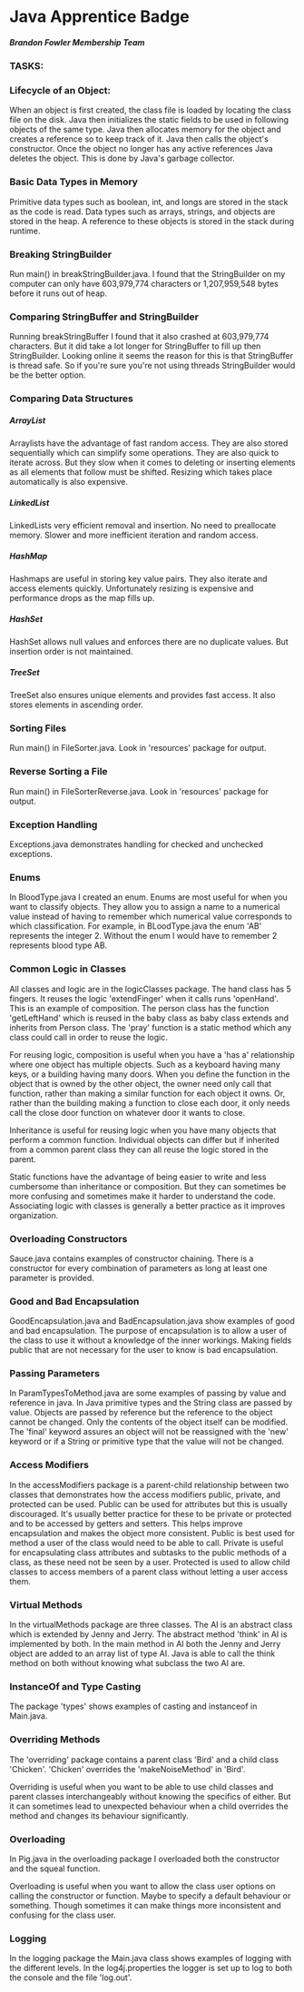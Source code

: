 
# Java Apprentice Badge

##### Brandon Fowler Membership Team

### TASKS:

### Lifecycle of an Object: 
When an object is first created, the class file is 
loaded by locating the class file on the disk. Java
then initializes the static fields to be used in 
following objects of the same type. Java then allocates
memory for the object and creates a reference so to
keep track of it. Java then calls the object's 
constructor. Once the object no longer has any 
active references Java deletes the object. This is
done by Java's garbage collector.

### Basic Data Types in Memory
Primitive data types such as boolean, int, and longs 
are stored in the stack as the code is read. Data
types such as arrays, strings, and objects are stored
in the heap. A reference to these objects is stored in 
the stack during runtime. 


### Breaking StringBuilder
Run main() in breakStringBuilder.java. I found that the 
StringBuilder on my computer can only have 603,979,774 
characters or 1,207,959,548 bytes before it runs
out of heap. 


### Comparing StringBuffer and StringBuilder
Running breakStringBuffer I found that it also crashed at
603,979,774 characters. But it did take a lot longer
for StringBuffer to fill up then StringBuilder. 
Looking online it seems the reason for this is that
StringBuffer is thread safe. So if you're sure you're
not using threads StringBuilder would be the better
option. 

### Comparing Data Structures

##### ArrayList
Arraylists have the advantage of fast random access.
They are also stored sequentially which can simplify
some operations. They are also quick to iterate across.
But they slow when it comes to deleting or inserting 
elements as all elements that follow must be shifted.
Resizing which takes place automatically is also 
expensive. 

##### LinkedList
LinkedLists very efficient removal and insertion. No
need to preallocate memory. Slower and more inefficient
iteration and random access. 

##### HashMap
Hashmaps are useful in storing key value pairs. They
also iterate and access elements quickly. Unfortunately 
resizing is expensive and performance drops as the map 
fills up. 

##### HashSet
HashSet allows null values and enforces there are no
duplicate values. But insertion order is not maintained.

##### TreeSet
TreeSet also ensures unique elements and provides fast
access. It also stores elements in ascending order. 

### Sorting Files
Run main() in FileSorter.java. Look in 'resources' 
package for output.

### Reverse Sorting a File
Run main() in FileSorterReverse.java. Look in 'resources' 
package for output.


### Exception Handling 
Exceptions.java demonstrates handling for checked and 
unchecked exceptions. 


### Enums
In BloodType.java I created an enum. Enums are most useful 
for when you want to classify objects. They allow you to 
assign a name to a numerical value instead of having to 
remember which numerical value corresponds to which 
classification. For example, in BLoodType.java the enum
'AB' represents the integer 2. Without the enum I would
have to remember 2 represents blood type AB. 


### Common Logic in Classes
All classes and logic are in the logicClasses package.
The hand class has 5 fingers. It reuses the logic 
'extendFinger' when it calls runs 'openHand'. This is
an example of composition. The person class has the 
function 'getLeftHand' which is reused in the baby 
class as baby class extends and inherits from Person
class. The 'pray' function is a static method which 
any class could call in order to reuse the logic.
<br />

For reusing logic, composition is useful when you have 
a 'has a' relationship where one object has multiple
objects. Such as a keyboard having many keys, or a 
building having many doors. When you define the function
in the object that is owned by the other object, the
owner need only call that function, rather than making
a similar function for each object it owns. Or, rather
than the building making a function to close each door, it 
only needs call the close door function on whatever 
door it wants to close.
<br />

Inheritance is useful for reusing logic when you have
many objects that perform a common function. Individual
objects can differ but if inherited from a common parent
class they can all reuse the logic stored in the parent. 

Static functions have the advantage of being easier to 
write and less cumbersome than inheritance or composition. 
But they can sometimes be more confusing and sometimes
make it harder to understand the code. Associating logic
with classes is generally a better practice as it 
improves organization. 

### Overloading Constructors
Sauce.java contains examples of constructor chaining. 
There is a constructor for every combination of 
parameters as long at least one parameter is provided. 

### Good and Bad Encapsulation
GoodEncapsulation.java and BadEncapsulation.java show
examples of good and bad encapsulation. The purpose
of encapsulation is to allow a user of the class to 
use it without a knowledge of the inner workings. 
Making fields public that are not necessary for the
user to know is bad encapsulation. 

### Passing Parameters
In ParamTypesToMethod.java are some examples of 
passing by value and reference in java. In Java
primitive types and the String class are passed by 
value. Objects are passed by reference but the 
reference to the object cannot be changed. Only the
contents of the object itself can be modified. 
The 'final' keyword assures an object will not be 
reassigned with the 'new' keyword or if a String
or primitive type that the value will not be changed. 


### Access Modifiers
In the accessModifiers package is a parent-child
relationship between two classes that demonstrates
how the access modifiers public, private, and
protected can be used. Public can be used for
attributes but this is usually discouraged. It's
usually better practice for these to be private
or protected and to be accessed by getters and 
setters. This helps improve encapsulation and makes
the object more consistent. Public is best used for
method a user of the class would need to be able to
call. Private is useful for encapsulating class
attributes and subtasks to the public methods of 
a class, as these need not be seen by a user. 
Protected is used to allow child classes to access
members of a parent class without letting a user
access them.

### Virtual Methods
In the virtualMethods package are three classes. 
The AI is an abstract class which is extended by
Jenny and Jerry. The abstract method 'think' in 
AI is implemented by both. In the main method in
AI both the Jenny and Jerry object are added to 
an array list of type AI. Java is able to call 
the think method on both without knowing what
subclass the two AI are. 

### InstanceOf and Type Casting
The package 'types' shows examples of casting
and instanceof in Main.java.

### Overriding Methods
The 'overriding' package contains a parent class
'Bird' and a child class 'Chicken'. 'Chicken'
overrides the 'makeNoiseMethod' in 'Bird'.
<br />

Overriding is useful when you want to be able to
use child classes and parent classes interchangeably
without knowing the specifics of either. But it 
can sometimes lead to unexpected behaviour when a
child overrides the method and changes its 
behaviour significantly. 

### Overloading
In Pig.java in the overloading package I overloaded
both the constructor and the squeal function.
<br />

Overloading is useful when you want to allow the 
class user options on calling the constructor or
function. Maybe to specify a default behaviour or
something. Though sometimes it can make things 
more inconsistent and confusing for the class 
user. 

### Logging
In the logging package the Main.java class shows 
examples of logging with the different levels. In
the log4j.properties the logger is set up to log
to both the console and the file 'log.out'.
